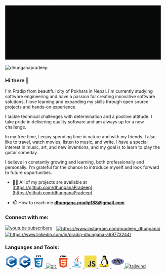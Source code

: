 ![MasterHead](https://github.com/dhunganaPradeep/dhunganaPradeep/blob/main/myGif.gif)

<p align="left"> <img src="https://komarev.com/ghpvc/?username=dhunganapradeep&label=Profile%20views&color=0e75b6&style=flat" alt="dhunganapradeep" /> </p>

### Hi there 👋

 I'm Pradip from beautiful city of Pokhara in Nepal. I'm currently studying software engineering and have a passion for creating innovative software solutions. I love learning and expanding my skills through open source projects and hands-on experience.

I tackle technical challenges with determination and a positive attitude. I take pride in delivering quality software and am always up for a new challenge.

In my free time, I enjoy spending time in nature and with my friends. I also like to travel, watch movies, listen to music, and write. I have a special interest in music, art, and new inventions, and my goal is to learn to play the guitar someday.

I believe in constantly growing and learning, both professionally and personally. I'm grateful for the chance to introduce myself and look forward to future opportunities.


- 👨‍💻 All of my projects are available at [https://github.com/dhunganaPradeep](https://github.com/dhunganaPradeep)

- 📫 How to reach me **dhungana.pradip188@gmail.com**

<h3 align="left">Connect with me:</h3>
<p align="left">
 <a href="https://www.youtube.com/@pdvlogs9610?sub_confirmation=1">
 <img alt="youtube subscribers" width="60px" style="padding-right:10px; title="Subscribe to my YouTube channel" src="https://custom-icon-badges.demolab.com/youtube/channel/subscribers/UCOykBOlIIwYkKBYUZjHpe1Q?color=%23E05D44&label=SUBSCRIBE&logo=video&logoColor=white&style=for-the-badge&labelColor=CE4630"/></a> 
<a href="https://instagram.com/https://www.instagram.com/pradeep_dhungana/" target="blank"><img align="center" src="https://raw.githubusercontent.com/rahuldkjain/github-profile-readme-generator/master/src/images/icons/Social/instagram.svg" alt="https://www.instagram.com/pradeep_dhungana/" height="30" width="40" /></a>
<a href="https://linkedin.com/in/https://www.linkedin.com/in/pradip-dhungana-a99773244/" target="blank"><img align="center" src="https://raw.githubusercontent.com/rahuldkjain/github-profile-readme-generator/master/src/images/icons/Social/linked-in-alt.svg" alt="https://www.linkedin.com/in/pradip-dhungana-a99773244/" height="30" width="40" /></a>
</p>
<h3 align="left">Languages and Tools:</h3>
<p align="left"> <a href="https://www.cprogramming.com/" target="_blank" rel="noreferrer"> <img src="https://raw.githubusercontent.com/devicons/devicon/master/icons/c/c-original.svg" alt="c" width="40" height="40"/> </a> <a href="https://www.w3schools.com/cpp/" target="_blank" rel="noreferrer"> <img src="https://raw.githubusercontent.com/devicons/devicon/master/icons/cplusplus/cplusplus-original.svg" alt="cplusplus" width="40" height="40"/> </a> <a href="https://www.w3schools.com/css/" target="_blank" rel="noreferrer"> <img src="https://raw.githubusercontent.com/devicons/devicon/master/icons/css3/css3-original-wordmark.svg" alt="css3" width="40" height="40"/> </a> <a href="https://git-scm.com/" target="_blank" rel="noreferrer"> <img src="https://www.vectorlogo.zone/logos/git-scm/git-scm-icon.svg" alt="git" width="40" height="40"/> </a> <a href="https://www.w3.org/html/" target="_blank" rel="noreferrer"> <img src="https://raw.githubusercontent.com/devicons/devicon/master/icons/html5/html5-original-wordmark.svg" alt="html5" width="40" height="40"/> </a> <a href="https://www.java.com" target="_blank" rel="noreferrer"> <img src="https://raw.githubusercontent.com/devicons/devicon/master/icons/java/java-original.svg" alt="java" width="40" height="40"/> </a> <a href="https://developer.mozilla.org/en-US/docs/Web/JavaScript" target="_blank" rel="noreferrer"> <img src="https://raw.githubusercontent.com/devicons/devicon/master/icons/javascript/javascript-original.svg" alt="javascript" width="40" height="40"/> </a> <a href="https://www.linux.org/" target="_blank" rel="noreferrer"> <img src="https://raw.githubusercontent.com/devicons/devicon/master/icons/linux/linux-original.svg" alt="linux" width="40" height="40"/> </a> <a href="https://www.php.net" target="_blank" rel="noreferrer"> <img src="https://raw.githubusercontent.com/devicons/devicon/master/icons/php/php-original.svg" alt="php" width="40" height="40"/> </a> <a href="https://tailwindcss.com/" target="_blank" rel="noreferrer"> <img src="https://www.vectorlogo.zone/logos/tailwindcss/tailwindcss-icon.svg" alt="tailwind" width="40" height="40"/> </a> </p>

